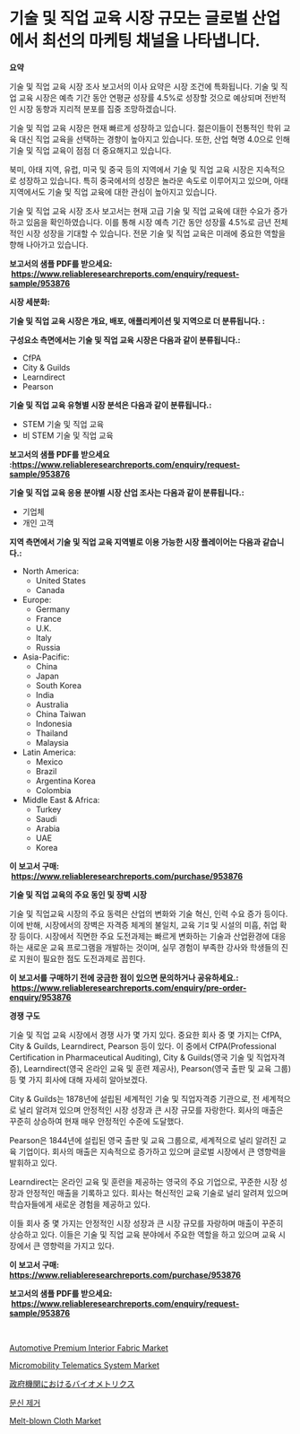 <p><h1>기술 및 직업 교육 시장 규모는 글로벌 산업에서 최선의 마케팅 채널을 나타냅니다.</h1></p><p><strong>요약</strong></p>
<p><p>기술 및 직업 교육 시장 조사 보고서의 이사 요약은 시장 조건에 특화됩니다. 기술 및 직업 교육 시장은 예측 기간 동안 연평균 성장률 4.5%로 성장할 것으로 예상되며 전반적인 시장 동향과 지리적 분포를 집중 조망하겠습니다.</p><p>기술 및 직업 교육 시장은 현재 빠르게 성장하고 있습니다. 젊은이들이 전통적인 학위 교육 대신 직업 교육을 선택하는 경향이 높아지고 있습니다. 또한, 산업 혁명 4.0으로 인해 기술 및 직업 교육이 점점 더 중요해지고 있습니다.</p><p>북미, 아태 지역, 유럽, 미국 및 중국 등의 지역에서 기술 및 직업 교육 시장은 지속적으로 성장하고 있습니다. 특히 중국에서의 성장은 놀라운 속도로 이루어지고 있으며, 아태 지역에서도 기술 및 직업 교육에 대한 관심이 높아지고 있습니다.</p><p>기술 및 직업 교육 시장 조사 보고서는 현재 고급 기술 및 직업 교육에 대한 수요가 증가하고 있음을 확인하였습니다. 이를 통해 시장 예측 기간 동안 성장률 4.5%로 금년 전체적인 시장 성장을 기대할 수 있습니다. 전문 기술 및 직업 교육은 미래에 중요한 역할을 향해 나아가고 있습니다.</p></p>
<p><strong>보고서의 샘플 PDF를 받으세요: &nbsp;<a href="https://www.reliableresearchreports.com/enquiry/request-sample/953876">https://www.reliableresearchreports.com/enquiry/request-sample/953876</a></strong></p>
<p><strong>시장 세분화:</strong></p>
<p><strong> 기술 및 직업 교육 시장은 개요, 배포, 애플리케이션 및 지역으로 더 분류됩니다. :</strong></p>
<p><strong>구성요소 측면에서는 기술 및 직업 교육 시장은 다음과 같이 분류됩니다.:</strong></p>
<p><ul><li>CfPA</li><li>City & Guilds</li><li>Learndirect</li><li>Pearson</li></ul></p>
<p><strong> 기술 및 직업 교육 유형별 시장 분석은 다음과 같이 분류됩니다.:</strong></p>
<p><ul><li>STEM 기술 및 직업 교육</li><li>비 STEM 기술 및 직업 교육</li></ul></p>
<p><strong>보고서의 샘플 PDF를 받으세요 :<a href="https://www.reliableresearchreports.com/enquiry/request-sample/953876">https://www.reliableresearchreports.com/enquiry/request-sample/953876</a></strong></p>
<p><strong> 기술 및 직업 교육 응용 분야별 시장 산업 조사는 다음과 같이 분류됩니다.:</strong></p>
<p><ul><li>기업체</li><li>개인 고객</li></ul></p>
<p><strong>지역 측면에서 기술 및 직업 교육 지역별로 이용 가능한 시장 플레이어는 다음과 같습니다.:</strong></p>
<p><ul>
    <li>
        North America:
        <ul>
            <li>United States</li>
            <li>Canada</li>
        </ul>
    </li>
    <li>
        Europe:
        <ul>
            <li>Germany</li>
            <li>France</li>
            <li>U.K.</li>
            <li>Italy</li>
            <li>Russia</li>
        </ul>
    </li>
    <li>
        Asia-Pacific:
        <ul>
            <li>China</li>
            <li>Japan</li>
            <li>South Korea</li>
            <li>India</li>
            <li>Australia</li>
            <li>China Taiwan</li>
            <li>Indonesia</li>
            <li>Thailand</li>
            <li>Malaysia</li>
        </ul>
    </li>
    <li>
        Latin America:
        <ul>
            <li>Mexico</li>
            <li>Brazil</li>
            <li>Argentina Korea</li>
            <li>Colombia</li>
        </ul>
    </li>
    <li>
        Middle East & Africa:
        <ul>
            <li>Turkey</li>
            <li>Saudi</li>
            <li>Arabia</li>
            <li>UAE</li>
            <li>Korea</li>
        </ul>
    </li>
    </ul></p>
<p><strong>이 보고서 구매: &nbsp;<a href="https://www.reliableresearchreports.com/purchase/953876">https://www.reliableresearchreports.com/purchase/953876</a></strong></p>
<p><strong>기술 및 직업 교육의 주요 동인 및 장벽 시장</strong></p>
<p><p>기술 및 직업교육 시장의 주요 동력은 산업의 변화와 기술 혁신, 인력 수요 증가 등이다. 이에 반해, 시장에서의 장벽은 자격증 체계의 불일치, 교육 기ꈬ 및 시설의 미흡, 취업 확장 등이다. 시장에서 직면한 주요 도전과제는 빠르게 변화하는 기술과 산업환경에 대응하는 새로운 교육 프로그램을 개발하는 것이며, 실무 경험이 부족한 강사와 학생들의 진로 지원이 필요한 점도 도전과제로 꼽힌다.</p></p>
<p><strong>이 보고서를 구매하기 전에 궁금한 점이 있으면 문의하거나 공유하세요.: &nbsp;<a href="https://www.reliableresearchreports.com/enquiry/pre-order-enquiry/953876">https://www.reliableresearchreports.com/enquiry/pre-order-enquiry/953876</a></strong></p>
<p><strong>경쟁 구도</strong></p>
<p><p>기술 및 직업 교육 시장에서 경쟁 사가 몇 가지 있다. 중요한 회사 중 몇 가지는 CfPA, City & Guilds, Learndirect, Pearson 등이 있다. 이 중에서 CfPA(Professional Certification in Pharmaceutical Auditing), City & Guilds(영국 기술 및 직업자격증), Learndirect(영국 온라인 교육 및 훈련 제공사), Pearson(영국 출판 및 교육 그룹) 등 몇 가지 회사에 대해 자세히 알아보겠다.</p><p>City & Guilds는 1878년에 설립된 세계적인 기술 및 직업자격증 기관으로, 전 세계적으로 널리 알려져 있으며 안정적인 시장 성장과 큰 시장 규모를 자랑한다. 회사의 매출은 꾸준히 상승하여 현재 매우 안정적인 수준에 도달했다.</p><p>Pearson은 1844년에 설립된 영국 출판 및 교육 그룹으로, 세계적으로 널리 알려진 교육 기업이다. 회사의 매출은 지속적으로 증가하고 있으며 글로벌 시장에서 큰 영향력을 발휘하고 있다.</p><p>Learndirect는 온라인 교육 및 훈련을 제공하는 영국의 주요 기업으로, 꾸준한 시장 성장과 안정적인 매출을 기록하고 있다. 회사는 혁신적인 교육 기술로 널리 알려져 있으며 학습자들에게 새로운 경험을 제공하고 있다.</p><p>이들 회사 중 몇 가지는 안정적인 시장 성장과 큰 시장 규모를 자랑하며 매출이 꾸준히 상승하고 있다. 이들은 기술 및 직업 교육 분야에서 주요한 역할을 하고 있으며 교육 시장에서 큰 영향력을 가지고 있다.</p></p>
<p><strong>이 보고서 구매: &nbsp; <a href="https://www.reliableresearchreports.com/purchase/953876">https://www.reliableresearchreports.com/purchase/953876</a></strong></p>
<p><strong>보고서의 샘플 PDF를 받으세요: &nbsp;<a href="https://www.reliableresearchreports.com/enquiry/request-sample/953876">https://www.reliableresearchreports.com/enquiry/request-sample/953876</a></strong><strong></strong></p>
<p>&nbsp;</p>
<p><p><a href="https://gentle-editor-9db.notion.site/Automotive-Premium-Interior-Fabric-Market-Research-Report-The-Key-To-Successful-Business-Strategy-F-ee0ccc45575e475ab8f2448291e4e218">Automotive Premium Interior Fabric Market</a></p><p><a href="https://spotless-saver-8fd.notion.site/Micromobility-Telematics-System-Market-with-the-goal-of-estimating-the-market-size-and-future-growth-74385f1b2c0441008ff555b44da34f67">Micromobility Telematics System Market</a></p><p><a href="https://github.com/ycmtqqhvk3273/Market-Research-Report-List-1/blob/main/5316225185046.md">政府機関におけるバイオメトリクス</a></p><p><a href="https://github.com/lkwggful07722/Market-Research-Report-List-1/blob/main/4490222184981.md">문신 제거</a></p><p><a href="https://github.com/irfadac/Market-Research-Report-List-2/blob/main/melt-blown-cloth-market.md">Melt-blown Cloth Market</a></p></p>
